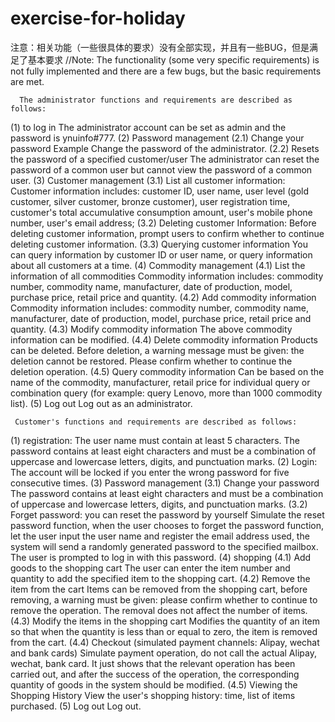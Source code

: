 # exercise-for-holiday
注意：相关功能（一些很具体的要求）没有全部实现，并且有一些BUG，但是满足了基本要求
//Note: The functionality (some very specific requirements) is not fully implemented and there are a few bugs, but the basic requirements are met.

      The administrator functions and requirements are described as follows:
(1) to log in
The administrator account can be set as admin and the password is ynuinfo#777.
(2) Password management
(2.1) Change your password
Example Change the password of the administrator.
(2.2) Resets the password of a specified customer/user
The administrator can reset the password of a common user but cannot view the password of a common user.
(3) Customer management
(3.1) List all customer information:
Customer information includes: customer ID, user name, user level (gold customer, silver customer, bronze customer), user registration time, customer's total accumulative consumption amount, user's mobile phone number, user's email address;
(3.2) Deleting customer Information:
Before deleting customer information, prompt users to confirm whether to continue deleting customer information.
(3.3) Querying customer information
You can query information by customer ID or user name, or query information about all customers at a time.
(4) Commodity management
(4.1) List the information of all commodities
Commodity information includes: commodity number, commodity name, manufacturer, date of production, model, purchase price, retail price and quantity.
(4.2) Add commodity information
Commodity information includes: commodity number, commodity name, manufacturer, date of production, model, purchase price, retail price and quantity.
(4.3) Modify commodity information
The above commodity information can be modified.
(4.4) Delete commodity information
Products can be deleted. Before deletion, a warning message must be given: the deletion cannot be restored. Please confirm whether to continue the deletion operation.
(4.5) Query commodity information
Can be based on the name of the commodity, manufacturer, retail price for individual query or combination query (for example: query Lenovo, more than 1000 commodity list).
(5) Log out
Log out as an administrator.

     Customer's functions and requirements are described as follows:
(1) registration:
The user name must contain at least 5 characters. The password contains at least eight characters and must be a combination of uppercase and lowercase letters, digits, and punctuation marks.
(2) Login: The account will be locked if you enter the wrong password for five consecutive times.
(3) Password management
(3.1) Change your password
The password contains at least eight characters and must be a combination of uppercase and lowercase letters, digits, and punctuation marks.
(3.2) Forget password: you can reset the password by yourself
Simulate the reset password function, when the user chooses to forget the password function, let the user input the user name and register the email address used, the system will send a randomly generated password to the specified mailbox. The user is prompted to log in with this password.
(4) shopping
(4.1) Add goods to the shopping cart
The user can enter the item number and quantity to add the specified item to the shopping cart.
(4.2) Remove the item from the cart
Items can be removed from the shopping cart, before removing, a warning must be given: please confirm whether to continue to remove the operation. The removal does not affect the number of items.
(4.3) Modify the items in the shopping cart
Modifies the quantity of an item so that when the quantity is less than or equal to zero, the item is removed from the cart.
(4.4) Checkout (simulated payment channels: Alipay, wechat and bank cards)
Simulate payment operation, do not call the actual Alipay, wechat, bank card. It just shows that the relevant operation has been carried out, and after the success of the operation, the corresponding quantity of goods in the system should be modified.
(4.5) Viewing the Shopping History
View the user's shopping history: time, list of items purchased.
(5) Log out
Log out.
